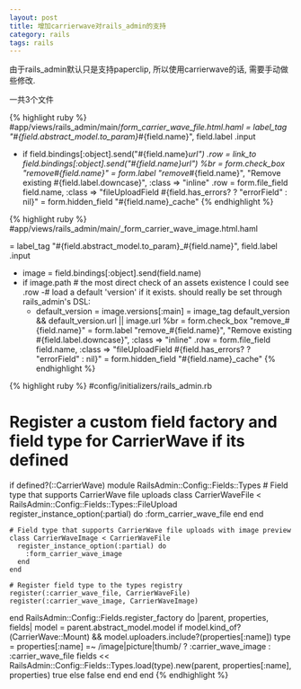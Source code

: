 ```yaml
---
layout: post
title: 增加carrierwave对rails_admin的支持
category: rails
tags: rails
---
```


由于rails_admin默认只是支持paperclip, 所以使用carrierwave的话, 需要手动做些修改.

一共3个文件

{% highlight ruby %}
#app/views/rails_admin/main/_form_carrier_wave_file.html.haml
= label_tag "#{field.abstract_model.to_param}_#{field.name}", field.label
.input
  - if field.bindings[:object].send("#{field.name}_url")
    .row
      = link_to field.bindings[:object].send("#{field.name}_url")
      %br
      = form.check_box "remove_#{field.name}"
      = form.label "remove_#{field.name}", "Remove existing #{field.label.downcase}", :class => "inline"
  .row
    = form.file_field field.name, :class => "fileUploadField #{field.has_errors? ? "errorField" : nil}"
    = form.hidden_field "#{field.name}_cache"
{% endhighlight %}

{% highlight ruby %}
#app/views/rails_admin/main/_form_carrier_wave_image.html.haml

= label_tag "#{field.abstract_model.to_param}_#{field.name}", field.label
.input
  - image = field.bindings[:object].send(field.name)
  - if image.path # the most direct check of an assets existence I could see
    .row
      -# load a default 'version' if it exists. should really be set through rails_admin's DSL:
      - default_version = image.versions[:main]
      = image_tag default_version && default_version.url || image.url
      %br
      = form.check_box "remove_#{field.name}"
      = form.label "remove_#{field.name}", "Remove existing #{field.label.downcase}", :class => "inline"
  .row
    = form.file_field field.name, :class => "fileUploadField #{field.has_errors? ? "errorField" : nil}"
    = form.hidden_field "#{field.name}_cache"
{% endhighlight %}

{% highlight ruby %}
#config/initializers/rails_admin.rb

# Register a custom field factory and field type for CarrierWave if its defined
if defined?(::CarrierWave)
  module RailsAdmin::Config::Fields::Types
    # Field type that supports CarrierWave file uploads
    class CarrierWaveFile < RailsAdmin::Config::Fields::Types::FileUpload
      register_instance_option(:partial) do
        :form_carrier_wave_file
      end
    end
    
    # Field type that supports CarrierWave file uploads with image preview
    class CarrierWaveImage < CarrierWaveFile
      register_instance_option(:partial) do
        :form_carrier_wave_image
      end
    end
    
    # Register field type to the types registry
    register(:carrier_wave_file, CarrierWaveFile)
    register(:carrier_wave_image, CarrierWaveImage)
  end
  RailsAdmin::Config::Fields.register_factory do |parent, properties, fields|
    model = parent.abstract_model.model
    if model.kind_of?(CarrierWave::Mount) && model.uploaders.include?(properties[:name])
      type = properties[:name] =~ /image|picture|thumb/ ? :carrier_wave_image : :carrier_wave_file
      fields << RailsAdmin::Config::Fields::Types.load(type).new(parent, properties[:name], properties)
      true
    else
      false
    end
  end
end
{% endhighlight %}